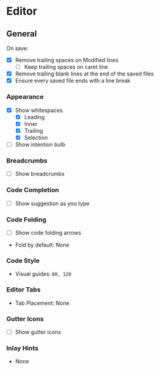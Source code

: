 # Editor

## General

On save:

* [x] Remove trailing spaces on Modified lines
    * [ ] Keep trailing spaces on caret line
* [x] Remove trailing blank lines at the end of the saved files
* [x] Ensure every saved file ends with a line break

### Appearance

* [x] Show whitespaces
    * [x] Leading
    * [x] Inner
    * [x] Trailing
    * [x] Selection
* [ ] Show intention bulb

### Breadcrumbs

* [ ] Show breadcrumbs

### Code Completion

* [ ] Show suggestion as you type

### Code Folding

* [ ] Show code folding arrows
* Fold by default: None

### Code Style

* Visual guides: `80, 120` 

### Editor Tabs

* Tab Placement: None

### Gutter Icons

* [ ] Show gutter icons

### Inlay Hints

* None
